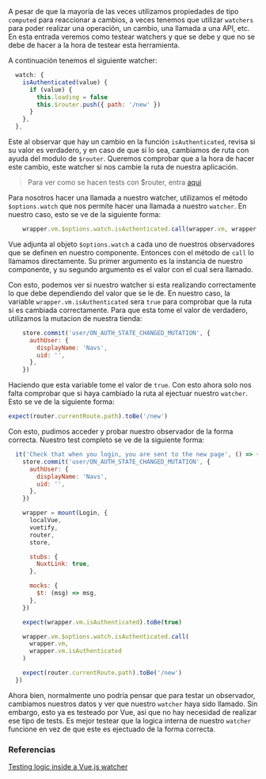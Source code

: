 A pesar de que la mayoría de las veces utilizamos propiedades de tipo `computed` para reaccionar a cambios, a veces tenemos que utilizar `watchers` para poder realizar una operación, un cambio, una llamada a una API, etc. En esta entrada veremos como testear watchers y que se debe y que no se debe de hacer a la hora de testear esta herramienta.

A continuación tenemos el siguiente watcher: 

```javascript
  watch: {
    isAuthenticated(value) {
      if (value) {
        this.loading = false
        this.$router.push({ path: '/new' })
      }
    },
  },
```

Este al observar que hay un cambio en la función `isAuthenticated`, revisa si su valor es verdadero, y en caso de que si lo sea, cambiamos de ruta con ayuda del modulo de `$router`. Queremos comprobar que a la hora de hacer este cambio, este watcher si nos cambie la ruta de nuestra aplicación.

> Para ver como se hacen tests con $router, entra [aqui](https://gitlab.com/oscity/vpress/talaria-front-end/-/wikis/Vue/Usando-router-para-revisar-el-routing-de-nuestra-app)

Para nosotros hacer una llamada a nuestro watcher, utilizamos el método `$options.watch` que nos permite hacer una llamada a nuestro `watcher`. En nuestro caso, esto se ve de la siguiente forma:

```javascript
    wrapper.vm.$options.watch.isAuthenticated.call(wrapper.vm, wrapper.vm.isAuthenticated)
```

Vue adjunta al objeto `$options.watch` a cada uno de nuestros observadores que se definen en nuestro componente. Entonces con el método de `call` lo llamamos directamente. Su primer argumento es la instancia de nuestro componente, y su segundo argumento es el valor con el cual sera llamado. 

Con esto, podemos ver si nuestro watcher si esta realizando correctamente lo que debe dependiendo del valor que se le de. En nuestro caso, la variable `wrapper.vm.isAuthenticated` sera `true` para comprobar que la ruta si es cambiada correctamente. Para que esta tome el valor de verdadero, utilizamos la mutacion de nuestra tienda: 

```javascript
    store.commit('user/ON_AUTH_STATE_CHANGED_MUTATION', {
      authUser: {
        displayName: 'Navs',
        uid: '',
      },
    })
```

Haciendo que esta variable tome el valor de `true`. Con esto ahora solo nos falta comprobar que si haya cambiado la ruta al ejectuar nuestro `watcher`. Esto se ve de la siguiente forma: 

```javascript
expect(router.currentRoute.path).toBe('/new')
```

Con esto, pudimos acceder y probar nuestro observador de la forma correcta. Nuestro test completo se ve de la siguiente forma:

```javascript
  it('Check that when you login, you are sent to the new page', () => {
    store.commit('user/ON_AUTH_STATE_CHANGED_MUTATION', {
      authUser: {
        displayName: 'Navs',
        uid: '',
      },
    })

    wrapper = mount(Login, {
      localVue,
      vuetify,
      router,
      store,

      stubs: {
        NuxtLink: true,
      },

      mocks: {
        $t: (msg) => msg,
      },
    })

    expect(wrapper.vm.isAuthenticated).toBe(true)

    wrapper.vm.$options.watch.isAuthenticated.call(
      wrapper.vm,
      wrapper.vm.isAuthenticated
    )

    expect(router.currentRoute.path).toBe('/new')
  })
```

Ahora bien, normalmente uno podría pensar que para testar un observador, cambiamos nuestros datos y ver que nuestro `watcher` haya sido llamado. Sin embargo, esto ya es testeado por Vue, asi que no hay necesidad de realizar ese tipo de tests. Es mejor testear que la logica interna de nuestro `watcher` funcione en vez de que este es ejectuado de la forma correcta.

### Referencias
[Testing logic inside a Vue.js watcher
](https://vuedose.tips/testing-logic-inside-a-vue-js-watcher/)